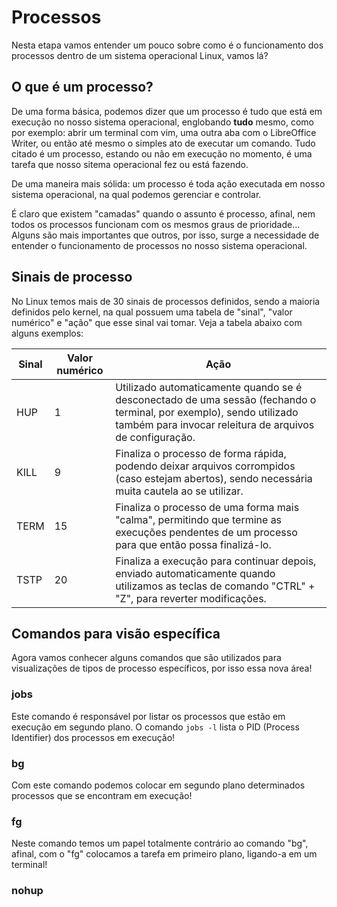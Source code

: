 # Processos

Nesta etapa vamos entender um pouco sobre como é o funcionamento dos processos dentro de um sistema operacional Linux, vamos lá?

## O que é um processo?

De uma forma básica, podemos dizer que um processo é tudo que está em execução no nosso sistema operacional, englobando **tudo** mesmo, como por exemplo: abrir um terminal com vim, uma outra aba com o LibreOffice Writer, ou então até mesmo o simples ato de executar um comando. Tudo citado é um processo, estando ou não em execução no momento, é uma tarefa que nosso sitema operacional fez ou está fazendo.

De uma maneira mais sólida: um processo é toda ação executada em nosso sistema operacional, na qual podemos gerenciar e controlar.

É claro que existem "camadas" quando o assunto é processo, afinal, nem todos os processos funcionam com os mesmos graus de prioridade... Alguns são mais importantes que outros, por isso, surge a necessidade de entender o funcionamento de processos no nosso sistema operacional.

## Sinais de processo

No Linux temos mais de 30 sinais de processos definidos, sendo a maioria definidos pelo kernel, na qual possuem uma tabela de "sinal", "valor numérico" e "ação" que esse sinal vai tomar. Veja a tabela abaixo com alguns exemplos:

| Sinal | Valor numérico | Ação                                                                                                                                                                            |
|-------|----------------|---------------------------------------------------------------------------------------------------------------------------------------------------------------------------------|
| HUP   | 1              | Utilizado automaticamente quando se é desconectado de uma sessão (fechando o terminal, por exemplo), sendo utilizado também para invocar releitura de arquivos de configuração. |
| KILL  | 9              | Finaliza o processo de forma rápida, podendo deixar arquivos corrompidos (caso estejam abertos), sendo necessária muita cautela ao se utilizar.                                 |
| TERM  | 15             | Finaliza o processo de uma forma mais "calma", permitindo que termine as execuções pendentes de um processo para que então possa finalizá-lo.                                   |
| TSTP  | 20             | Finaliza a execução para continuar depois, enviado automaticamente quando utilizamos as teclas de comando "CTRL" + "Z", para reverter modificações.                             |

## Comandos para visão específica

Agora vamos conhecer alguns comandos que são utilizados para visualizações de tipos de processo específicos, por isso essa nova área!

### jobs

Este comando é responsável por listar os processos que estão em execução em segundo plano. O comando `jobs -l` lista o PID (Process Identifier) dos processos em execução! 

### bg

Com este comando podemos colocar em segundo plano determinados processos que se encontram em execução! 

### fg

Neste comando temos um papel totalmente contrário ao comando "bg", afinal, com o "fg" colocamos a tarefa em primeiro plano, ligando-a em um terminal!

### nohup

